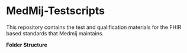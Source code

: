 # MedMij-Testscripts
This repository contains the test and qualification materials for the FHIR based standards that Medmij maintains.

**Folder Structure**
